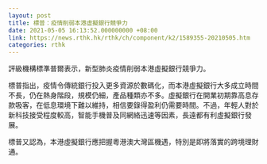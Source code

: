 ```yaml
---
layout: post
title: 標普：疫情削弱本港虛擬銀行競爭力
date: 2021-05-05 16:13:52.000000000 +08:00
link: https://news.rthk.hk/rthk/ch/component/k2/1589355-20210505.htm
categories: rthk
---
```


評級機構標準普爾表示，新型肺炎疫情削弱本港虛擬銀行競爭力。

標普指出，疫情令傳統銀行投入更多資源於數碼化，而本港虛擬銀行大多成立時間不長，仍在熱身階段，規模仍細，產品種類亦不多。虛擬銀行在開業初期靠高息存款吸客，在低息環境下難以維持，相信要錄得盈利仍需要時間。不過，年輕人對於新科技接受程度較高，智能手機普及同網絡迅速等因素，長遠都有利虛擬銀行發展。

標普又認為，本港虛擬銀行應把握粵港澳大灣區機遇，特別是即將落實的跨境理財通。
